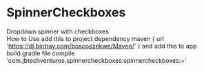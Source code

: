 # SpinnerCheckboxes
Dropdown spinner with checkboxes
<br>
How to Use
add this to project dependency
        maven {
            url 'https://dl.bintray.com/boscoezekwe/Maven/'
        }
and add this to app build.gradle file
        compile 'com.jbtechventures.spinnercheckboxes:spinnercheckboxes:+'
